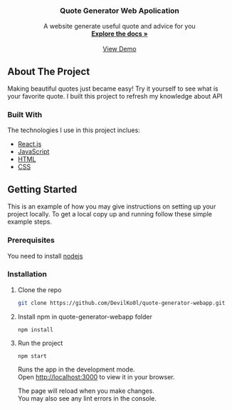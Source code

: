 <div align="center"> 

  <h3 align="center">Quote Generator Web Apolication</h3>

  <p align="center">
    A website generate useful quote and advice for you
    <br />
    <a href="#"><strong>Explore the docs »</strong></a>
    <br />
    <br />
    <a href="https://nat-quote-generator.netlify.app/">View Demo</a>   
    
  </p>
</div>

<!-- ABOUT THE PROJECT -->
## About The Project
Making beautiful quotes just became easy! Try it yourself to see what is your favorite quote. I built this project to refresh my knowledge about API

### Built With
The technologies I use in this project inclues:
* [React.js](https://reactjs.org/)
* [JavaScript](https://developer.mozilla.org/en-US/docs/Web/JavaScript)
* [HTML](https://developer.mozilla.org/en-US/docs/Web/HTML)
* [CSS](https://developer.mozilla.org/en-US/docs/Web/CSS)

<!-- GETTING STARTED -->
## Getting Started
This is an example of how you may give instructions on setting up your project locally. To get a local copy up and running follow these simple example steps.

### Prerequisites
You need to install [nodejs](https://nodejs.org/en/)

### Installation

1. Clone the repo
   ```sh
   git clone https://github.com/DevilKo0l/quote-generator-webapp.git
   ```
2. Install npm in quote-generator-webapp folder
   ```
   npm install
   ```
3. Run the project
   ```
   npm start
   ```
   Runs the app in the development mode.\
   Open [http://localhost:3000](http://localhost:3000) to view it in your browser.

   The page will reload when you make changes.\
   You may also see any lint errors in the console.
